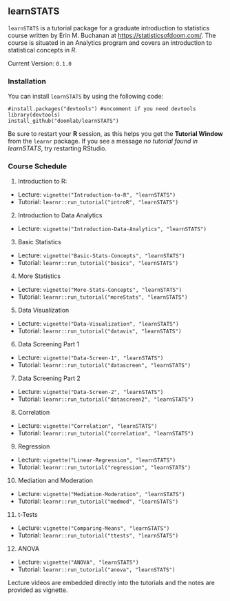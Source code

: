 ## learnSTATS

`learnSTATS` is a tutorial package for a graduate introduction to statistics course written by Erin M. Buchanan at https://statisticsofdoom.com/. The course is situated in an Analytics program and covers an introduction to statistical concepts in *R*. 

Current Version: `0.1.0`

### Installation

You can install `learnSTATS` by using the following code:

```
#install.packages("devtools") #uncomment if you need devtools
library(devtools)
install_github("doomlab/learnSTATS")
```

Be sure to restart your **R** session, as this helps you get the **Tutorial Window** from the `learnr` package. If you see a message *no tutorial found in learnSTATS*, try restarting RStudio. 

### Course Schedule

1. Introduction to R: 

- Lecture: `vignette("Introduction-to-R", "learnSTATS")`
- Tutorial: `learnr::run_tutorial("introR", "learnSTATS")`

2. Introduction to Data Analytics

- Lecture: `vignette("Introduction-Data-Analytics", "learnSTATS")`

3. Basic Statistics

- Lecture: `vignette("Basic-Stats-Concepts", "learnSTATS")`
- Tutorial: `learnr::run_tutorial("basics", "learnSTATS")`

4. More Statistics

- Lecture: `vignette("More-Stats-Concepts", "learnSTATS")`
- Tutorial: `learnr::run_tutorial("moreStats", "learnSTATS")`

5. Data Visualization

- Lecture: `vignette("Data-Visualization", "learnSTATS")`
- Tutorial: `learnr::run_tutorial("datavis", "learnSTATS")`

6. Data Screening Part 1

- Lecture: `vignette("Data-Screen-1", "learnSTATS")`
- Tutorial: `learnr::run_tutorial("datascreen", "learnSTATS")`

7. Data Screening Part 2

- Lecture: `vignette("Data-Screen-2", "learnSTATS")`
- Tutorial: `learnr::run_tutorial("datascreen2", "learnSTATS")`

8. Correlation

- Lecture: `vignette("Correlation", "learnSTATS")`
- Tutorial: `learnr::run_tutorial("correlation", "learnSTATS")`

9. Regression

- Lecture: `vignette("Linear-Regression", "learnSTATS")`
- Tutorial: `learnr::run_tutorial("regression", "learnSTATS")`

10. Mediation and Moderation

- Lecture: `vignette("Mediation-Moderation", "learnSTATS")`
- Tutorial: `learnr::run_tutorial("medmod", "learnSTATS")` 

11. t-Tests

- Lecture: `vignette("Comparing-Means", "learnSTATS")`
- Tutorial: `learnr::run_tutorial("ttests", "learnSTATS")` 

12. ANOVA

- Lecture: `vignette("ANOVA", "learnSTATS")`
- Tutorial: `learnr::run_tutorial("anova", "learnSTATS")`

Lecture videos are embedded directly into the tutorials and the notes are provided as vignette. 
